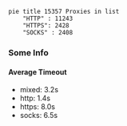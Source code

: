 
```mermaid
pie title 15357 Proxies in list
    "HTTP" : 11243
    "HTTPS": 2428
    "SOCKS" : 2408
```

### Some Info
#### Average Timeout

- mixed: 3.2s
- http: 1.4s
- https: 8.0s
- socks: 6.5s
